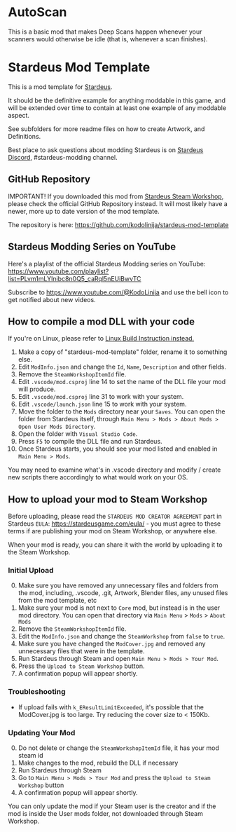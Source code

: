 # AutoScan
This is a basic mod that makes Deep Scans happen whenever your scanners would otherwise be idle (that is, whenever a scan finishes).

# Stardeus Mod Template

This is a mod template for [Stardeus](https://store.steampowered.com/app/1380910/Stardeus/).

It should be the definitive example for anything moddable in this game, and will be
extended over time to contain at least one example of any moddable aspect.

See subfolders for more readme files on how to create Artwork, and Definitions.

Best place to ask questions about modding Stardeus is on [Stardeus Discord](https://discord.com/invite/89amEwP), #stardeus-modding channel.

## GitHub Repository

IMPORTANT! If you downloaded this mod from [Stardeus Steam Workshop](https://steamcommunity.com/app/1380910/workshop/),
please check the official GitHub Repository instead. It will most likely have a newer, more up to date version of the mod template.

The repository is here: https://github.com/kodolinija/stardeus-mod-template

## Stardeus Modding Series on YouTube

Here's a playlist of the official Stardeus Modding series on YouTube:
https://www.youtube.com/playlist?list=PLvm1mLYInibc8n0Q5_caRql5nEUiBwvTC

Subscribe to https://www.youtube.com/@KodoLinija and use the bell icon to get notified about new videos.


## How to compile a mod DLL with your code

If you're on Linux, please refer to [Linux Build Instruction instead.](Linux.md)

1. Make a copy of "stardeus-mod-template" folder, rename it to something else.
2. Edit `ModInfo.json` and change the `Id`, `Name`, `Description` and other fields.
3. Remove the `SteamWorkshopItemId` file.
4. Edit `.vscode/mod.csproj` line 14 to set the name of the DLL file your mod will produce.
5. Edit `.vscode/mod.csproj` line 31 to work with your system.
6. Edit `.vscode/launch.json` line 15 to work with your system.
7. Move the folder to the `Mods` directory near your `Saves`. You can open the folder from Stardeus itself, through `Main Menu > Mods > About Mods > Open User Mods Directory`.
8. Open the folder with `Visual Studio Code`.
9. Press `F5` to compile the DLL file and run Stardeus.
10. Once Stardeus starts, you should see your mod listed and enabled in `Main Menu > Mods`.

You may need to examine what's in .vscode directory and modify / create new
scripts there accordingly to what would work on your OS.

## How to upload your mod to Steam Workshop

Before uploading, please read the `STARDEUS MOD CREATOR AGREEMENT` part in Stardeus `EULA`:
https://stardeusgame.com/eula/ - you must agree to these terms if are publishing your mod on Steam Workshop, or anywhere else.

When your mod is ready, you can share it with the world by uploading it to the Steam Workshop.

### Initial Upload

0. Make sure you have removed any unnecessary files and folders from the mod, including, .vscode, .git, Artwork, Blender files, any unused files from the mod template, etc
1. Make sure your mod is not next to `Core` mod, but instead is in the user mod directory. You can open that directory via `Main Menu` > `Mods` > `About Mods`
2. Remove the `SteamWorkshopItemId` file.
1. Edit the `ModInfo.json` and change the `SteamWorkshop` from `false` to `true`.
2. Make sure you have changed the `ModCover.jpg` and removed any unnecessary files that were in the template.
3. Run Stardeus through Steam and open `Main Menu > Mods > Your Mod`.
4. Press the `Upload to Steam Workshop` button.
5. A confirmation popup will appear shortly.

### Troubleshooting

- If upload fails with `k_EResultLimitExceeded`, it's possible that the ModCover.jpg is too large. Try reducing the cover size to < 150Kb.

### Updating Your Mod

0. Do not delete or change the `SteamWorkshopItemId` file, it has your mod steam id
1. Make changes to the mod, rebuild the DLL if necessary
2. Run Stardeus through Steam
3. Go to `Main Menu > Mods > Your Mod` and press the `Upload to Steam Workshop` button
4. A confirmation popup will appear shortly.

You can only update the mod if your Steam user is the creator and if the mod is inside the User mods folder, not downloaded through Steam Workshop.
